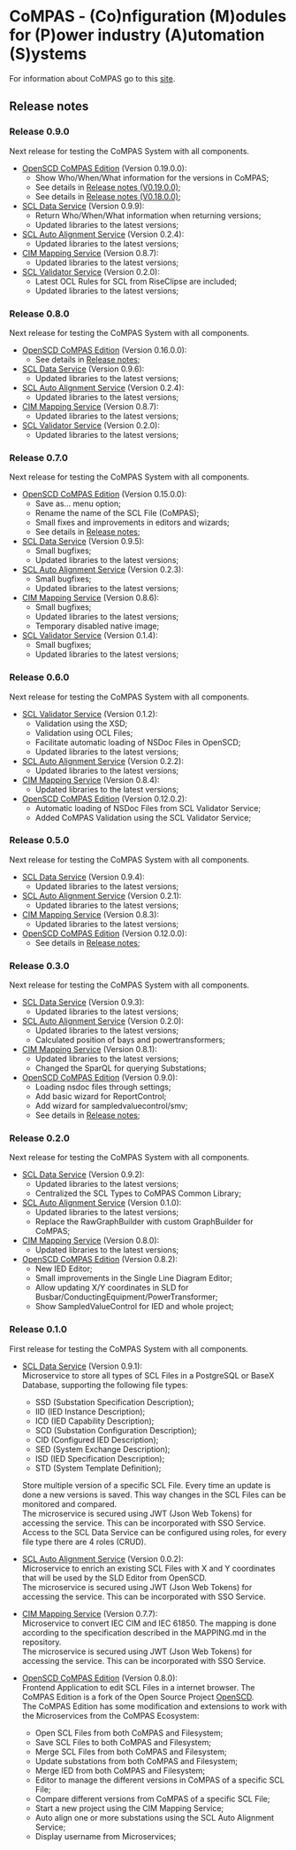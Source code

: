 <!--
SPDX-FileCopyrightText: 2021 Alliander N.V.

SPDX-License-Identifier: Apache-2.0
-->

# CoMPAS - (Co)nfiguration (M)odules for (P)ower industry (A)utomation (S)ystems

For information about CoMPAS go to this [site](https://com-pas.github.io/).

## Release notes

### Release 0.9.0

Next release for testing the CoMPAS System with all components.
- [OpenSCD CoMPAS Edition](https://github.com/com-pas/compas-open-scd) (Version 0.19.0.0):
  - Show Who/When/What information for the versions in CoMPAS;  
  - See details in [Release notes (V0.19.0.0)](https://github.com/openscd/open-scd/releases/tag/v0.19.0);
  - See details in [Release notes (V0.18.0.0)](https://github.com/openscd/open-scd/releases/tag/v0.18.0);
- [SCL Data Service](https://github.com/com-pas/compas-scl-data-service) (Version 0.9.9):
  - Return Who/When/What information when returning versions;
  - Updated libraries to the latest versions;
- [SCL Auto Alignment Service](https://github.com/com-pas/compas-scl-auto-alignment) (Version 0.2.4):
  - Updated libraries to the latest versions;
- [CIM Mapping Service](https://github.com/com-pas/compas-cim-mapping) (Version 0.8.7):
  - Updated libraries to the latest versions;
- [SCL Validator Service](https://github.com/com-pas/compas-scl-validator) (Version 0.2.0):
  - Latest OCL Rules for SCL from RiseClipse are included;
  - Updated libraries to the latest versions;

### Release 0.8.0

Next release for testing the CoMPAS System with all components.
- [OpenSCD CoMPAS Edition](https://github.com/com-pas/compas-open-scd) (Version 0.16.0.0):
  - See details in [Release notes](https://github.com/openscd/open-scd/releases/tag/v0.16.0);
- [SCL Data Service](https://github.com/com-pas/compas-scl-data-service) (Version 0.9.6):
  - Updated libraries to the latest versions;
- [SCL Auto Alignment Service](https://github.com/com-pas/compas-scl-auto-alignment) (Version 0.2.4):
  - Updated libraries to the latest versions;
- [CIM Mapping Service](https://github.com/com-pas/compas-cim-mapping) (Version 0.8.7):
  - Updated libraries to the latest versions;
- [SCL Validator Service](https://github.com/com-pas/compas-scl-validator) (Version 0.2.0):
  - Updated libraries to the latest versions;

### Release 0.7.0

Next release for testing the CoMPAS System with all components.
- [OpenSCD CoMPAS Edition](https://github.com/com-pas/compas-open-scd) (Version 0.15.0.0):
  - Save as... menu option;
  - Rename the name of the SCL File (CoMPAS);
  - Small fixes and improvements in editors and wizards;
  - See details in [Release notes](https://github.com/openscd/open-scd/releases/tag/v0.15.0);
- [SCL Data Service](https://github.com/com-pas/compas-scl-data-service) (Version 0.9.5):
  - Small bugfixes;
  - Updated libraries to the latest versions;
- [SCL Auto Alignment Service](https://github.com/com-pas/compas-scl-auto-alignment) (Version 0.2.3):
  - Small bugfixes; 
  - Updated libraries to the latest versions;
- [CIM Mapping Service](https://github.com/com-pas/compas-cim-mapping) (Version 0.8.6):
  - Small bugfixes;
  - Updated libraries to the latest versions;
  - Temporary disabled native image;
- [SCL Validator Service](https://github.com/com-pas/compas-scl-validator) (Version 0.1.4):
  - Small bugfixes;
  - Updated libraries to the latest versions;

### Release 0.6.0

Next release for testing the CoMPAS System with all components.
- [SCL Validator Service](https://github.com/com-pas/compas-scl-validator) (Version 0.1.2):
  - Validation using the XSD; 
  - Validation using OCL Files;
  - Facilitate automatic loading of NSDoc Files in OpenSCD; 
  - Updated libraries to the latest versions;
- [SCL Auto Alignment Service](https://github.com/com-pas/compas-scl-auto-alignment) (Version 0.2.2):
  - Updated libraries to the latest versions;
- [CIM Mapping Service](https://github.com/com-pas/compas-cim-mapping) (Version 0.8.4):
  - Updated libraries to the latest versions;
- [OpenSCD CoMPAS Edition](https://github.com/com-pas/compas-open-scd) (Version 0.12.0.2):
  - Automatic loading of NSDoc Files from SCL Validator Service;
  - Added CoMPAS Validation using the SCL Validator Service;

### Release 0.5.0

Next release for testing the CoMPAS System with all components.
- [SCL Data Service](https://github.com/com-pas/compas-scl-data-service) (Version 0.9.4):
  - Updated libraries to the latest versions;
- [SCL Auto Alignment Service](https://github.com/com-pas/compas-scl-auto-alignment) (Version 0.2.1):
  - Updated libraries to the latest versions;
- [CIM Mapping Service](https://github.com/com-pas/compas-cim-mapping) (Version 0.8.3):
  - Updated libraries to the latest versions;
- [OpenSCD CoMPAS Edition](https://github.com/com-pas/compas-open-scd) (Version 0.12.0.0):
  - See details in [Release notes](https://github.com/openscd/open-scd/releases/tag/v0.12.0);
  
### Release 0.3.0

Next release for testing the CoMPAS System with all components.
- [SCL Data Service](https://github.com/com-pas/compas-scl-data-service) (Version 0.9.3):
  - Updated libraries to the latest versions;
- [SCL Auto Alignment Service](https://github.com/com-pas/compas-scl-auto-alignment) (Version 0.2.0):
  - Updated libraries to the latest versions;
  - Calculated position of bays and powertransformers; 
- [CIM Mapping Service](https://github.com/com-pas/compas-cim-mapping) (Version 0.8.1):
  - Updated libraries to the latest versions;
  - Changed the SparQL for querying Substations;
- [OpenSCD CoMPAS Edition](https://github.com/com-pas/compas-open-scd) (Version 0.9.0):
  - Loading nsdoc files through settings;
  - Add basic wizard for ReportControl;
  - Add wizard for sampledvaluecontrol/smv;
  - See details in [Release notes](https://github.com/openscd/open-scd/releases/tag/v0.9.0);

### Release 0.2.0

Next release for testing the CoMPAS System with all components.
- [SCL Data Service](https://github.com/com-pas/compas-scl-data-service) (Version 0.9.2):  
  - Updated libraries to the latest versions;
  - Centralized the SCL Types to CoMPAS Common Library;
- [SCL Auto Alignment Service](https://github.com/com-pas/compas-scl-auto-alignment) (Version 0.1.0):  
  - Updated libraries to the latest versions;
  - Replace the RawGraphBuilder with custom GraphBuilder for CoMPAS;
- [CIM Mapping Service](https://github.com/com-pas/compas-cim-mapping) (Version 0.8.0):  
  - Updated libraries to the latest versions;
- [OpenSCD CoMPAS Edition](https://github.com/com-pas/compas-open-scd) (Version 0.8.2):   
  - New IED Editor;
  - Small improvements in the Single Line Diagram Editor;
  - Allow updating X/Y coordinates in SLD for Busbar/ConductingEquipment/PowerTransformer;
  - Show SampledValueControl for IED and whole project;

### Release 0.1.0

First release for testing the CoMPAS System with all components.
- [SCL Data Service](https://github.com/com-pas/compas-scl-data-service) (Version 0.9.1):  
  Microservice to store all types of SCL Files in a PostgreSQL or BaseX Database, supporting the following file types:
  - SSD (Substation Specification Description);
  - IID (IED Instance Description);
  - ICD (IED Capability Description);
  - SCD (Substation Configuration Description);
  - CID (Configured IED Description);
  - SED (System Exchange Description);
  - ISD (IED Specification Description);
  - STD (System Template Definition);
  
  Store multiple version of a specific SCL File. Every time an update is done a new versions is saved.
  This way changes in the SCL Files can be monitored and compared.  
  The microservice is secured using JWT (Json Web Tokens) for accessing the service. This can be incorporated with SSO Service. 
  Access to the SCL Data Service can be configured using roles, for every file type there are 4 roles (CRUD).
- [SCL Auto Alignment Service](https://github.com/com-pas/compas-scl-auto-alignment) (Version 0.0.2):  
  Microservice to enrich an existing SCL Files with X and Y coordinates that will be used by the SLD Editor from OpenSCD.  
  The microservice is secured using JWT (Json Web Tokens) for accessing the service. This can be incorporated with SSO Service.
- [CIM Mapping Service](https://github.com/com-pas/compas-cim-mapping) (Version 0.7.7):  
  Microservice to convert IEC CIM and IEC 61850. The mapping is done according to the specification described in 
  the MAPPING.md in the repository.  
  The microservice is secured using JWT (Json Web Tokens) for accessing the service. This can be incorporated with SSO Service.
- [OpenSCD CoMPAS Edition](https://github.com/com-pas/compas-open-scd) (Version 0.8.0):   
  Frontend Application to edit SCL Files in a internet browser. The CoMPAS Edition is a fork of the Open Source Project 
  [OpenSCD](https://github.com/openscd/open-scd/).  
  The CoMPAS Edition has some modification and extensions to work with the Microservices from the CoMPAS Ecosystem:
  - Open SCL Files from both CoMPAS and Filesystem;
  - Save SCL Files to both CoMPAS and Filesystem;
  - Merge SCL Files from both CoMPAS and Filesystem;
  - Update substations from both CoMPAS and Filesystem;
  - Merge IED from both CoMPAS and Filesystem;
  - Editor to manage the different versions in CoMPAS of a specific SCL File;
  - Compare different versions from CoMPAS of a specific SCL File;
  - Start a new project using the CIM Mapping Service;
  - Auto align one or more substations using the SCL Auto Alignment Service;
  - Display username from Microservices; 
